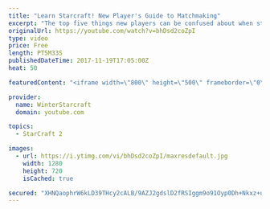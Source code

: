 ```yaml
---
title: "Learn Starcraft! New Player's Guide to Matchmaking"
excerpt: "The top five things new players can be confused about when starting off playing Starcraft 2!"
originalUrl: https://youtube.com/watch?v=bhDsd2coZpI
type: video
price: Free
length: PT5M33S
publishedDateTime: 2017-11-19T17:05:00Z
heat: 50

featuredContent: "<iframe width=\"800\" height=\"500\" frameborder=\"0\" src=\"https://www.youtube.com/embed/bhDsd2coZpI\" allow=\"accelerometer; autoplay; encrypted-media; gyroscope; picture-in-picture\" allowfullscreen></iframe>"

provider:
  name: WinterStarcraft
  domain: youtube.com

topics:
  - StarCraft 2

images:
  - url: https://i.ytimg.com/vi/bhDsd2coZpI/maxresdefault.jpg
    width: 1280
    height: 720
    isCached: true

secured: "XHNQaophrW6kLD39THcy2cALB/9AZJ2gdslD2fRSIggm9o91Oyp0Dh+Nkxz+uMUpJEO/7VESk+Hf9f6uVG4Jajq0b40xJi+h8lhfCMDA4WVy1pFtI0NiCCS5rLNrj+7L5Fnls0oImBks6RGqIffkkxvL7k8+M2bYgGhl8sZfZjwLlvVi8xi0dSOMjjlTYmkpO9EwWIuYSnxh+z669GXgOGgxEl2K5f4b1sYB7LDZWuEh7k6IbA/EM7fLhMr+Zuiy+pQoFAExB7rGaXiMqX2zH6uAYRBnJMbp62sriFQCuOiyHIBvOPThHBqzVAh77xeutHjB7wMKt9CGYspoBH9Me1xXKis+Q0XmgkgK294he8qpJfqY4+dt+2J3h+ve3PD0ksL/Rf/PkWXNxHvDoCHINp7qvKX7oi+m4Nv8OOXxx6U=;T1PejqMi3dq4Znkj3Tj6YQ=="
---
```


